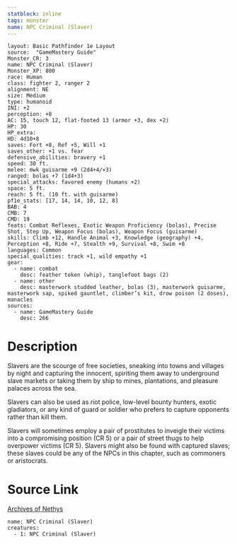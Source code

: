 ```yaml
---
statblock: inline
tags: monster
name: NPC Criminal (Slaver)
---
```

```statblock
layout: Basic Pathfinder 1e Layout
source:  "GameMastery Guide"
Monster_CR: 3
name: NPC Criminal (Slaver)
Monster_XP: 800
race: Human
class: fighter 2, ranger 2
alignment: NE
size: Medium
type: humanoid
INI: +2
perception: +8
AC: 15, touch 12, flat-footed 13 (armor +3, dex +2)
HP: 30
HP_extra: 
HD: 4d10+8
saves: Fort +8, Ref +5, Will +1
saves_other: +1 vs. fear
defensive_abilities: bravery +1
speed: 30 ft.
melee: mwk guisarme +9 (2d4+4/×3)
ranged: bolas +7 (1d4+3)
special_attacks: favored enemy (humans +2)
space: 5 ft.
reach: 5 ft. (10 ft. with guisarme)
pf1e_stats: [17, 14, 14, 10, 12, 8]
BAB: 4
CMB: 7
CMD: 19
feats: Combat Reflexes, Exotic Weapon Proficiency (bolas), Precise Shot, Step Up, Weapon Focus (bolas), Weapon Focus (guisarme)
skills: Climb +12, Handle Animal +3, Knowledge (geography) +4, Perception +8, Ride +7, Stealth +9, Survival +8, Swim +8
languages: Common
special_qualities: track +1, wild empathy +1
gear:
  - name: combat
    desc: feather token (whip), tanglefoot bags (2)
  - name: other
    desc: masterwork studded leather, bolas (3), masterwork guisarme, masterwork sap, spiked gauntlet, climber’s kit, drow poison (2 doses), manacles
sources:
  - name: GameMastery Guide
    desc: 266
```
# Description
Slavers are the scourge of free societies, sneaking into towns and villages by night and capturing the innocent, spiriting them away to underground slave markets or taking them by ship to mines, plantations, and pleasure palaces across the sea.

Slavers can also be used as riot police, low-level bounty hunters, exotic gladiators, or any kind of guard or soldier who prefers to capture opponents rather than kill them.

Slavers will sometimes employ a pair of prostitutes to inveigle their victims into a compromising position (CR 5) or a pair of street thugs to help overpower victims (CR 5). Slavers might also be found with captured slaves; these slaves could be any of the NPCs in this chapter, such as commoners or aristocrats.
# Source Link
[Archives of Nethys](https://aonprd.com/NPCDisplay.aspx?ItemName=Criminal%20(Slaver))
```encounter-table
name: NPC Criminal (Slaver)
creatures:
  - 1: NPC Criminal (Slaver)
```
